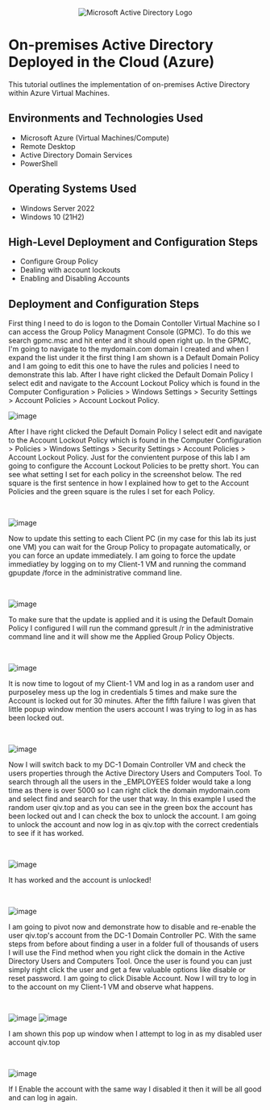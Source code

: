 <p align="center">
<img src="https://i.imgur.com/pU5A58S.png" alt="Microsoft Active Directory Logo"/>
</p>

<h1>On-premises Active Directory Deployed in the Cloud (Azure)</h1>
This tutorial outlines the implementation of on-premises Active Directory within Azure Virtual Machines.<br />


<h2>Environments and Technologies Used</h2>

- Microsoft Azure (Virtual Machines/Compute)
- Remote Desktop
- Active Directory Domain Services
- PowerShell

<h2>Operating Systems Used </h2>

- Windows Server 2022
- Windows 10 (21H2)

<h2>High-Level Deployment and Configuration Steps</h2>

- Configure Group Policy
- Dealing with account lockouts
- Enabling and Disabling Accounts

<h2>Deployment and Configuration Steps</h2>

<p>
First thing I need to do is logon to the Domain Contoller Virtual Machine so I can access the Group Policy Managment Console (GPMC). To do this we search gpmc.msc and hit enter and it should open right up. In the GPMC, I'm going to navigate to the mydomain.com domain I created and when I expand the list under it the first thing I am shown is a Default Domain Policy and I am going to edit this one to have the rules and policies I need to demonstrate this lab. After I have right clicked the Default Domain Policy I select edit and navigate to the Account Lockout Policy which is found in the Computer Configuration > Policies > Windows Settings > Security Settings > Account Policies > Account Lockout Policy.
<br />

![image](https://github.com/user-attachments/assets/32654a6c-deb0-4d83-9771-0f470be19f11)


<p>
After I have right clicked the Default Domain Policy I select edit and navigate to the Account Lockout Policy which is found in the Computer Configuration > Policies > Windows Settings > Security Settings > Account Policies > Account Lockout Policy. Just for the convientent purpose of this lab I am going to configure the Account Lockout Policies to be pretty short. You can see what setting I set for each policy in the screenshot below. The red square is the first sentence in how I explained how to get to the Account Policies and the green square is the rules I set for each Policy.
</p>
<br />

![image](https://github.com/user-attachments/assets/c62367da-43f3-4924-975d-58417bb61d6a)

<p>
Now to update this setting to each Client PC (in my case for this lab its just one VM) you can wait for the Group Policy to propagate automatically, or you can force an update immediately. I am going to force the update immediatley by logging on to my Client-1 VM and running the command gpupdate /force in the administrative command line.
</p>
<br />

![image](https://github.com/user-attachments/assets/73b9fd61-8ba6-4e97-808c-c76b52e2e976)


<p>
To make sure that the update is applied and it is using the Default Domain Policy I configured I will run the command gpresult /r in the administrative command line and it will show me the Applied Group Policy Objects. 
</p>
<br />

![image](https://github.com/user-attachments/assets/5677b986-ea7a-4e4d-b549-4dcf4701ae12)

<p>
It is now time to logout of my Client-1 VM and log in as a random user and purposeley mess up the log in credentials 5 times and make sure the Account is locked out for 30 minutes. After the fifth failure I was given that little popup window mention the users account I was trying to log in as has been locked out.
</p>
<br />

![image](https://github.com/user-attachments/assets/81fe5953-739d-4c87-b314-335ca3c9e40e)

<p>
Now I will switch back to my DC-1 Domain Controller VM and check the users properties through the Active Directory Users and Computers Tool. To search through all the users in the _EMPLOYEES folder would take a long time as there is over 5000 so I can right click the domain mydomain.com and select find and search for the user that way. In this example I used the random user qiv.top and as you can see in the green box the account has been locked out and I can check the box to unlock the account. I am going to unlock the account and now log in as qiv.top with the correct credentials to see if it has worked.
</p>
<br />

![image](https://github.com/user-attachments/assets/e05140dc-dd80-4684-8bbd-1eb574b0b4f2)

<p>
It has worked and the account is unlocked!
</p>
<br />

![image](https://github.com/user-attachments/assets/a998ea0f-d39b-4952-8f8f-ccb08bbec659)

<p>
I am going to pivot now and demonstrate how to disable and re-enable the user qiv.top's account from the DC-1 Domain Controller PC. With the same steps from before about finding a user in a folder full of thousands of users I will use the Find method when you right click the domain in the Active Directory Users and Computers Tool. Once the user is found you can just simply right click the user and get a few valuable options like disable or reset password. I am going to click Disable Account. Now I will try to log in to the account on my Client-1 VM and observe what happens.
</p>
<br />

![image](https://github.com/user-attachments/assets/6c944133-431d-42e4-9502-0f8adede3ee0)
![image](https://github.com/user-attachments/assets/74d0ff52-cb8f-4909-9c9e-373486dd2814)


<p>
I am shown this pop up window when I attempt to log in as my disabled user account qiv.top
</p>
<br />

![image](https://github.com/user-attachments/assets/e5f7f8f6-415c-4add-b716-c87ba3d7f9b5)

<p>
If I Enable the account with the same way I disabled it then it will be all good and can log in again. 
</p>
<br />
